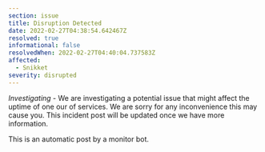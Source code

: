 ```yaml
---
section: issue
title: Disruption Detected
date: 2022-02-27T04:38:54.642467Z
resolved: true
informational: false
resolvedWhen: 2022-02-27T04:40:04.737583Z
affected:
  - Snikket
severity: disrupted
---
```

*Investigating* - We are investigating a potential issue that might affect the uptime of one our of services. We are sorry for any inconvenience this may cause you. This incident post will be updated once we have more information.

This is an automatic post by a monitor bot.
        